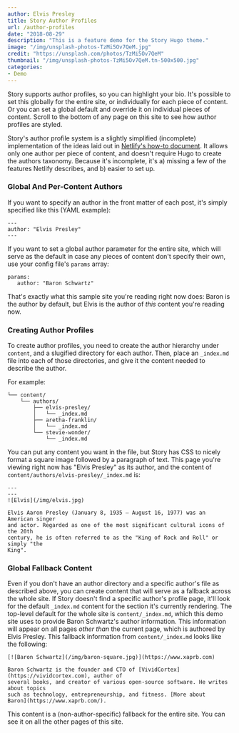 ```yaml
---
author: Elvis Presley
title: Story Author Profiles
url: /author-profiles
date: "2018-08-29"
description: "This is a feature demo for the Story Hugo theme."
image: "/img/unsplash-photos-TzMi5Ov7QeM.jpg"
credit: "https://unsplash.com/photos/TzMi5Ov7QeM"
thumbnail: "/img/unsplash-photos-TzMi5Ov7QeM.tn-500x500.jpg"
categories:
- Demo
---
```

Story supports author profiles, so you can highlight your bio.
It's possible to set this globally for the entire site, or individually for each
piece of content. Or you can set a global default and override it on individual
pieces of content.
Scroll to the bottom of any page on this site to see how author profiles are
styled.
<!--more-->

Story's author profile system is a slightly simplified (incomplete)
implementation of the ideas laid out in [Netlify's how-to
document](https://www.netlify.com/blog/2018/07/24/hugo-tips-how-to-create-author-pages/).
It allows only one author per piece of content, and doesn't require Hugo to
create the authors taxonomy.  Because it's incomplete, it's a) missing a few of the
features Netlify describes, and b) easier to set up.

### Global And Per-Content Authors

If you want to specify an author in the front matter of each post, it's
simply specified like this (YAML example):

```
---
author: "Elvis Presley"
---
```

If you want to set a global author parameter for the entire site, which will serve as
the default in case any pieces of content don't specify their own, use your
config file's `params` array:

```
params:
   author: "Baron Schwartz"
```

That's exactly what this sample site you're reading right now does: Baron is the
author by default, but Elvis is the author of _this_ content you're reading now.

### Creating Author Profiles

To create author profiles, you need to create the author hierarchy under
`content`, and a slugified directory for each author. Then, place an `_index.md`
file into each of those directories, and give it the content needed to describe
the author.

For example:

```
└── content/
    └── authors/
        ├── elvis-presley/
        │   └── _index.md
        ├── aretha-franklin/
        │   └── _index.md
        └── stevie-wonder/
            └── _index.md
```

You can put any content you want in the file, but Story has CSS to nicely format
a square image followed by a paragraph of text. This page you're viewing right
now has "Elvis Presley" as its author, and the content of
`content/authors/elvis-presley/_index.md` is:

```
---
---
![Elvis](/img/elvis.jpg)

Elvis Aaron Presley (January 8, 1935 – August 16, 1977) was an American singer
and actor. Regarded as one of the most significant cultural icons of the 20th
century, he is often referred to as the "King of Rock and Roll" or simply "the
King".
```

### Global Fallback Content

Even if you don't have an author directory and a specific author's file as
described above, you can create content that will serve as a fallback across the
whole site. If Story doesn't find a specific author's profile page, it'll look
for the default `_index.md` content for the section it's currently rendering.
The top-level default for the whole site is `content/_index.md`, which this demo
site uses to provide Baron Schwartz's author information. This information will
appear on all pages _other than_ the current page, which is authored by Elvis
Presley. This fallback information from `content/_index.md` looks like the
following:

```
[![Baron Schwartz](/img/baron-square.jpg)](https://www.xaprb.com)

Baron Schwartz is the founder and CTO of [VividCortex](https://vividcortex.com), author of
several books, and creator of various open-source software. He writes about topics
such as technology, entrepreneurship, and fitness. [More about
Baron](https://www.xaprb.com/).
```

This content is a (non-author-specific) fallback for the entire site.
You can see it on all the other pages of this site.
